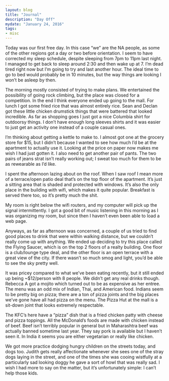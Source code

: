 ```yaml
---
layout: blog
title: "Journal"
description: "Day Off"
mydate: "January 24, 2016"
tags:
- misc
---
```


Today was our first free day. In this case “we” are the NA people, as some of the other regions got a day or two before orientation. I seem to have corrected my sleep schedule, despite sleeping from 7pm to 11pm last night. I managed to get back to sleep around 2:30 and then wake up at 7. I’m dead tired right now but I’m going to try and last another hour. The ideal time to go to bed would probably be in 10 minutes, but the way things are looking I won’t be asleep by then.

The morning mostly consisted of trying to make plans. We entertained the possibility of going rock climbing, but the place was closed for a competition. In the end I think everyone ended up going to the mall. For lunch I got some fried rice that was almost entirely rice. Sean and Declan got these little chicken drumstick things that were battered that looked incredible. As far as shopping goes I just got a nice Columbia shirt for outdoorsy things. I don’t have enough long sleeves shirts and it was easier to just get an activity one instead of a couple casual ones.

I’m thinking about getting a kettle to make to. I almost got one at the grocery store for $15, but I didn’t because I wanted to see how much I’d be at the apartment to actually use it. Looking at the price on paper now makes me wish I had just gotten it. I also need to get another pair of pants. The two pairs of jeans strat isn’t really working out; I sweat too much for them to be as rewearable as I’d like.

I spent the afternoon lazing about on the roof. When I saw roof I mean more of a terrace/open patio deal that’s on the top floor of the apartment. It’s just a sitting area that is shaded and protected with windows. It’s also the only place in the building with wifi, which makes it quite popular. Breakfast is served there too, so it’s pretty much the shit.

My room is right below the wifi routers, and my computer will pick up the signal intermittently. I got a good bit of music listening in this morning as I was organizing my room, but since then I haven’t even been able to load a web page. 

Anyways, as far as afternoon was concerned, a couple of us tried to find good places to drink that were within walking distance, but we couldn’t really come up with anything. We ended up deciding to try this place called the Flying Saucer, which is on the top 2 floors of a realty building. One floor is a club/lounge type deal, and the other floor is an open terrace with a great view of the city. If there wasn’t so much smog and light, you’d be able to see the sky pretty well.

It was pricey compared to what we’ve been eating recently, but it still ended up being ~$12/person with 8 people. We didn’t get any real drinks though. Rebecca A got a mojito which turned out to be as expensive as her entree. The menu was an odd mix of Indian, Thai, and American food. Indians seem to be pretty big on pizza; there are a ton of pizza joints and the big places we’ve gone have all had pizza on the menu. The Pizza Hut at the mall is a sit-down joint that looks extremely respectable. 

The KFC’s here have a “pizza” dish that is a fried chicken patty with cheese and pizza toppings. All the McDonald’s foods are made with chicken instead of beef. Beef isn’t terribly popular in general but in Maharashtra beef was actually banned sometime last year. They say pork is available but I haven’t seen it. In India it seems you are either vegetarian or really like chicken. 

We got more practice dodging hungry children on the streets today, and dogs too. Judith gets really affectionate whenever she sees one of the stray dogs laying in the street, and one of the times she was cooing wistfully at a particularly sad looking doggy he gave a sort of howl that was really sad. I wish I had more to say on the matter, but it’s unfortunately simple: I can’t help those kids.
